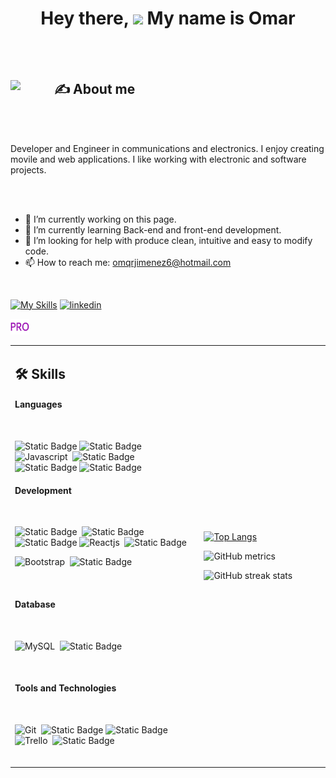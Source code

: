 <h1 align="center"><b>Hey there, </b><img src="https://media.giphy.com/media/hvRJCLFzcasrR4ia7z/giphy.gif" width="35"> <b>My name is Omar </b></h1>

<br>
<br>

## <picture><img src="https://media1.giphy.com/media/ptqAPgghLtHOa0SLJS/giphy.gif?cid=ecf05e47l0q899ymrl3oir9e9ipcqzfk5rsu4l1b0ys2zfo6&ep=v1_gifs_search&rid=giphy.gif&ct=g" width="70px" align="left" /></picture>  ✍️ **About me**

<br>
<br>

Developer and Engineer in communications and electronics.
I enjoy creating movile and web applications.
I like working with electronic and software projects.

<br>
<br>

- 🔭 I’m currently working on this page. 
- 🌱 I’m currently learning Back-end and front-end development. 
- 🤔 I’m looking for help with produce clean, intuitive and easy to modify code. 
- 📫 How to reach me: omqrjimenez6@hotmail.com 

<br>

[![My Skills](https://skillicons.dev/icons?i=github)](https://github.com/OmarJV)  [<img src="https://cdn.jsdelivr.net/gh/devicons/devicon@latest/icons/linkedin/linkedin-original.svg" alt='linkedin' height='40'>](https://www.linkedin.com/in/omarjv/)  

<a href='https://github.com/pricing'><img src='https://raw.githubusercontent.com/acervenky/animated-github-badges/master/assets/pro.gif' width='30' height='25'></a> 


<!--skills-->
<table width="100%" >

 <tr>
    <td width="60%">
     
## 🛠️ Skills

#### Languages
<br>

![Static Badge](https://img.shields.io/badge/-HTML5-05122A%3Fstyle%3Dflat%26logo%3DHTML5?style=flat&logo=HTML5&color=05122A)
![Static Badge](https://img.shields.io/badge/-CSS3-05122A%3Fstyle%3Dflat%26logo%3DHTML5?style=flat&logo=CSS3&color=05122A)
![Javascript](https://img.shields.io/badge/JavaScript-F7DF1E?style=flat&logo=javascript&logoColor=black)&nbsp;
![Static Badge](https://img.shields.io/badge/-TypeScript-05122A%3Fstyle%3Dflat%26logo%3DHTML5?style=flat&logo=TypeScript&color=05122A)
![Static Badge](https://img.shields.io/badge/-Dart-05122A%3Fstyle%3Dflat%26logo%3DHTML5?style=flat&logo=Dart&color=05122A)
![Static Badge](https://img.shields.io/badge/-SQL-05122A%3Fstyle%3Dflat%26logo%3DHTML5?style=flat&logo=SQLlanguaje&logoColor=white&color=05122A)



#### Development
<br>

![Static Badge](https://img.shields.io/badge/-Angular-05122A%3Fstyle%3Dflat%26logo%3DHTML5?style=flat&logo=Angular&color=05122A)&nbsp;
![Static Badge](https://img.shields.io/badge/-Ionic-05122A?style=flat&logo=Ionic&color=05122A)
![Static Badge](https://img.shields.io/badge/-Flutter-05122A?style=flat&logo=Flutter&color=05122A)
![Reactjs](https://img.shields.io/badge/React-20232A?style=flat&logo=react&logoColor=61DAFB)&nbsp;
![Static Badge](https://img.shields.io/badge/-Node.js-05122A?style=flat&logo=Node.js&logoColor=91ff62&color=05122A)


![Bootstrap](https://img.shields.io/badge/-Bootstrap-05122A?style=flat&logo=Bootstrap)&nbsp;
![Static Badge](https://img.shields.io/badge/TailwindCSS-maker?logo=tailwindcss&color=05122A)

<br>

#### Database
<br>

![MySQL](https://img.shields.io/badge/MySQL-00000F?style=flat&logo=mysql&logoColor=white)&nbsp;
![Static Badge](https://img.shields.io/badge/-PostgeSQL-05122A%3Fstyle%3Dflat%26logo%3DHTML5?style=flat&logo=Postgresql&logoColor=white&color=05122A)&nbsp;

<br>

#### Tools and Technologies
<br>

![Git](https://img.shields.io/badge/-Git-05122A?style=flat&logo=git)&nbsp;
![Static Badge](https://img.shields.io/badge/-Postman-05122A?style=flat&logo=Postman&color=05122A)
![Static Badge](https://img.shields.io/badge/-Swagger-05122A?style=flat&logo=Swagger&logoColor=91ff62&color=05122A)
![Trello](https://img.shields.io/badge/-Trello-05122A?style=flat&logo=Trello)&nbsp;
![Static Badge](https://img.shields.io/badge/-Jira-05122A?style=flat&logo=Jira&color=05122A)

 </br>
</td>
    <td>



[![Top Langs](https://github-readme-stats.vercel.app/api/top-langs/?username=OmarJV)](https://github.com/anuraghazra/github-readme-stats)

![GitHub metrics](https://metrics.lecoq.io/OmarJV)  

![GitHub streak stats](https://streak-stats.demolab.com/?user=OmarJV)  


